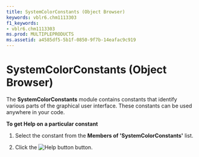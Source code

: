 ```yaml
---
title: SystemColorConstants (Object Browser)
keywords: vblr6.chm1113303
f1_keywords:
- vblr6.chm1113303
ms.prod: MULTIPLEPRODUCTS
ms.assetid: a4585df5-5b1f-0850-9f7b-14eafac9c919
---
```



# SystemColorConstants (Object Browser)

The  **SystemColorConstants** module contains constants that identify various parts of the graphical user interface. These constants can be used anywhere in your code.

 **To get Help on a particular constant**




1. Select the constant from the  **Members of 'SystemColorConstants'** list.
    
2. Click the 
![Help button](images/but_help_ZA01201583.gif) button.
    


